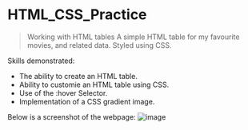 # HTML_CSS_Practice

> Working with HTML tables
A simple HTML table for my favourite movies, and related data. Styled using CSS.

Skills demonstrated:
- The ability to create an HTML table.
- Ability to customie an HTML table using CSS.
- Use of the :hover Selector.
- Implementation of a CSS gradient image.

Below is a screenshot of the webpage:
![image](https://user-images.githubusercontent.com/98918017/152631044-3fc67116-628c-49a5-af53-dd91e444f982.png)

